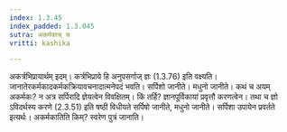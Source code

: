 ```yaml
---
index: 1.3.45
index_padded: 1.3.045
sutra: अकर्मकाच् च
vritti: kashika

---
```

अकर्त्रभिप्रायार्थम् इदम्। कर्त्रभिप्राये हि अनुपसर्गाज् ज्ञः (1.3.76) इति वक्ष्यति। जानातेरकर्मकादकर्मकक्रियावचनादात्मनेपदं भवति। सर्पिशो जानीते। मधुनो जानीते। कथं च अयम् अकर्मकः? न अत्र सर्पिरादि ज्ञेयत्वेन विवक्षितम्। किं तर्हि? ज्ञानपूर्विकायां प्रवृत्तौ करणत्वेन। तथा च ज्ञो ऽविदर्थस्य करणे (2.3.51) इति षष्ठी विधीयते सर्पिषो जानीते, मधुनो जानीते। सर्पिशा उपायेन प्रवर्तते इत्यर्थः। अकर्मकातिति किम्? स्वरेण पुत्रं जानाति।